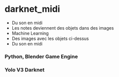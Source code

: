 # darknet_midi

* Du son en midi
* Les notes deviennent des objets dans des images
* Machine Learning
* Des images avec les objets ci-dessus
* Du son en midi

### Python, Blender Game Engine

### Yolo V3 Darknet

